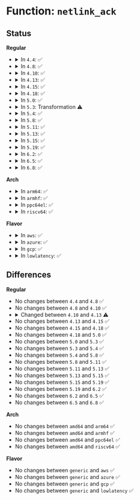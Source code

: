# Function: <code>netlink_ack</code>

## Status
<b>Regular</b>
<ul>
<li>
<details>
<summary>In <code>4.4</code>: ✅</summary>

```c
void netlink_ack(struct sk_buff *in_skb, struct nlmsghdr *nlh, int err);
```

**Collision:** Unique Global

**Inline:** No

**Transformation:** False

**Instances:**

```
In net/netlink/af_netlink.c (ffffffff8174ec50)
Location: net/netlink/af_netlink.c:2950
Inline: False
Direct callers:
  - kernel/audit.c:audit_receive
  - drivers/scsi/scsi_netlink.c:scsi_nl_rcv_msg
  - net/netlink/af_netlink.c:netlink_rcv_skb
```
**Symbols:**

```
ffffffff8174ec50-ffffffff8174ed78: netlink_ack (STB_GLOBAL)
```
</details>
</li>
<li>
<details>
<summary>In <code>4.8</code>: ✅</summary>

```c
void netlink_ack(struct sk_buff *in_skb, struct nlmsghdr *nlh, int err);
```

**Collision:** Unique Global

**Inline:** No

**Transformation:** False

**Instances:**

```
In net/netlink/af_netlink.c (ffffffff817bac20)
Location: net/netlink/af_netlink.c:2219
Inline: False
Direct callers:
  - kernel/audit.c:audit_receive
  - drivers/scsi/scsi_netlink.c:scsi_nl_rcv_msg
  - net/netlink/af_netlink.c:netlink_rcv_skb
```
**Symbols:**

```
ffffffff817bac20-ffffffff817bad45: netlink_ack (STB_GLOBAL)
```
</details>
</li>
<li>
<details>
<summary>In <code>4.10</code>: ✅</summary>

```c
void netlink_ack(struct sk_buff *in_skb, struct nlmsghdr *nlh, int err);
```

**Collision:** Unique Global

**Inline:** No

**Transformation:** False

**Instances:**

```
In net/netlink/af_netlink.c (ffffffff817ea5c0)
Location: net/netlink/af_netlink.c:2237
Inline: False
Direct callers:
  - kernel/audit.c:audit_receive
  - drivers/scsi/scsi_netlink.c:scsi_nl_rcv_msg
  - net/netlink/af_netlink.c:netlink_rcv_skb
```
**Symbols:**

```
ffffffff817ea5c0-ffffffff817ea6e5: netlink_ack (STB_GLOBAL)
```
</details>
</li>
<li>
<details>
<summary>In <code>4.13</code>: ✅</summary>

```c
void netlink_ack(struct sk_buff *in_skb, struct nlmsghdr *nlh, int err, const struct netlink_ext_ack *extack);
```

**Collision:** Unique Global

**Inline:** No

**Transformation:** False

**Instances:**

```
In net/netlink/af_netlink.c (ffffffff8180a2a0)
Location: net/netlink/af_netlink.c:2288
Inline: False
Direct callers:
  - kernel/audit.c:audit_receive
  - drivers/scsi/scsi_netlink.c:scsi_nl_rcv_msg
  - net/netlink/af_netlink.c:netlink_rcv_skb
```
**Symbols:**

```
ffffffff8180a2a0-ffffffff8180a5d4: netlink_ack (STB_GLOBAL)
```
</details>
</li>
<li>
<details>
<summary>In <code>4.15</code>: ✅</summary>

```c
void netlink_ack(struct sk_buff *in_skb, struct nlmsghdr *nlh, int err, const struct netlink_ext_ack *extack);
```

**Collision:** Unique Global

**Inline:** No

**Transformation:** False

**Instances:**

```
In net/netlink/af_netlink.c (ffffffff81889220)
Location: net/netlink/af_netlink.c:2312
Inline: False
Direct callers:
  - kernel/audit.c:audit_receive
  - drivers/scsi/scsi_netlink.c:scsi_nl_rcv_msg
  - net/netlink/af_netlink.c:netlink_rcv_skb
```
**Symbols:**

```
ffffffff81889220-ffffffff81889508: netlink_ack (STB_GLOBAL)
```
</details>
</li>
<li>
<details>
<summary>In <code>4.18</code>: ✅</summary>

```c
void netlink_ack(struct sk_buff *in_skb, struct nlmsghdr *nlh, int err, const struct netlink_ext_ack *extack);
```

**Collision:** Unique Global

**Inline:** No

**Transformation:** False

**Instances:**

```
In net/netlink/af_netlink.c (ffffffff818dcca0)
Location: net/netlink/af_netlink.c:2353
Inline: False
Direct callers:
  - kernel/audit.c:audit_receive
  - drivers/scsi/scsi_netlink.c:scsi_nl_rcv_msg
  - net/netlink/af_netlink.c:netlink_rcv_skb
```
**Symbols:**

```
ffffffff818dcca0-ffffffff818dcf98: netlink_ack (STB_GLOBAL)
```
</details>
</li>
<li>
<details>
<summary>In <code>5.0</code>: ✅</summary>

```c
void netlink_ack(struct sk_buff *in_skb, struct nlmsghdr *nlh, int err, const struct netlink_ext_ack *extack);
```

**Collision:** Unique Global

**Inline:** No

**Transformation:** False

**Instances:**

```
In net/netlink/af_netlink.c (ffffffff81909670)
Location: net/netlink/af_netlink.c:2375
Inline: False
Direct callers:
  - kernel/audit.c:audit_receive
  - drivers/scsi/scsi_netlink.c:scsi_nl_rcv_msg
  - net/netlink/af_netlink.c:netlink_rcv_skb
```
**Symbols:**

```
ffffffff81909670-ffffffff81909965: netlink_ack (STB_GLOBAL)
```
</details>
</li>
<li>
<details>
<summary>In <code>5.3</code>: Transformation ⚠️</summary>

```c
void netlink_ack(struct sk_buff *in_skb, struct nlmsghdr *nlh, int err, const struct netlink_ext_ack *extack);
```

**Collision:** Unique Global

**Inline:** No

**Transformation:** True

**Instances:**

```
In net/netlink/af_netlink.c (0)
Location: net/netlink/af_netlink.c:2375
Inline: False
Direct callers:
  - kernel/audit.c:audit_receive
  - drivers/scsi/scsi_netlink.c:scsi_nl_rcv_msg
  - net/netlink/af_netlink.c:netlink_rcv_skb
```
**Symbols:**

```
ffffffff8196b134-ffffffff8196b1a0: netlink_ack.cold (STB_LOCAL)
ffffffff8196a980-ffffffff8196ac6b: netlink_ack (STB_GLOBAL)
```
</details>
</li>
<li>
<details>
<summary>In <code>5.4</code>: ✅</summary>

```c
void netlink_ack(struct sk_buff *in_skb, struct nlmsghdr *nlh, int err, const struct netlink_ext_ack *extack);
```

**Collision:** Unique Global

**Inline:** No

**Transformation:** False

**Instances:**

```
In net/netlink/af_netlink.c (ffffffff819a1410)
Location: net/netlink/af_netlink.c:2376
Inline: False
Direct callers:
  - kernel/audit.c:audit_receive
  - drivers/scsi/scsi_netlink.c:scsi_nl_rcv_msg
  - net/netlink/af_netlink.c:netlink_rcv_skb
```
**Symbols:**

```
ffffffff819a1410-ffffffff819a1706: netlink_ack (STB_GLOBAL)
```
</details>
</li>
<li>
<details>
<summary>In <code>5.8</code>: ✅</summary>

```c
void netlink_ack(struct sk_buff *in_skb, struct nlmsghdr *nlh, int err, const struct netlink_ext_ack *extack);
```

**Collision:** Unique Global

**Inline:** No

**Transformation:** False

**Instances:**

```
In net/netlink/af_netlink.c (ffffffff81a7adb0)
Location: net/netlink/af_netlink.c:2376
Inline: False
Direct callers:
  - kernel/audit.c:audit_receive
  - drivers/scsi/scsi_netlink.c:scsi_nl_rcv_msg
  - net/netlink/af_netlink.c:netlink_rcv_skb
```
**Symbols:**

```
ffffffff81a7adb0-ffffffff81a7b0c9: netlink_ack (STB_GLOBAL)
```
</details>
</li>
<li>
<details>
<summary>In <code>5.11</code>: ✅</summary>

```c
void netlink_ack(struct sk_buff *in_skb, struct nlmsghdr *nlh, int err, const struct netlink_ext_ack *extack);
```

**Collision:** Unique Global

**Inline:** No

**Transformation:** False

**Instances:**

```
In net/netlink/af_netlink.c (ffffffff81a83c00)
Location: net/netlink/af_netlink.c:2396
Inline: False
Direct callers:
  - kernel/audit.c:audit_receive
  - drivers/scsi/scsi_netlink.c:scsi_nl_rcv_msg
  - net/netlink/af_netlink.c:netlink_rcv_skb
```
**Symbols:**

```
ffffffff81a83c00-ffffffff81a83f5f: netlink_ack (STB_GLOBAL)
```
</details>
</li>
<li>
<details>
<summary>In <code>5.13</code>: ✅</summary>

```c
void netlink_ack(struct sk_buff *in_skb, struct nlmsghdr *nlh, int err, const struct netlink_ext_ack *extack);
```

**Collision:** Unique Global

**Inline:** No

**Transformation:** False

**Instances:**

```
In net/netlink/af_netlink.c (ffffffff81a6cd20)
Location: net/netlink/af_netlink.c:2406
Inline: False
Direct callers:
  - kernel/audit.c:audit_receive
  - drivers/scsi/scsi_netlink.c:scsi_nl_rcv_msg
  - net/netlink/af_netlink.c:netlink_rcv_skb
```
**Symbols:**

```
ffffffff81a6cd20-ffffffff81a6d092: netlink_ack (STB_GLOBAL)
```
</details>
</li>
<li>
<details>
<summary>In <code>5.15</code>: ✅</summary>

```c
void netlink_ack(struct sk_buff *in_skb, struct nlmsghdr *nlh, int err, const struct netlink_ext_ack *extack);
```

**Collision:** Unique Global

**Inline:** No

**Transformation:** False

**Instances:**

```
In net/netlink/af_netlink.c (ffffffff81b263a0)
Location: net/netlink/af_netlink.c:2417
Inline: False
Direct callers:
  - kernel/audit.c:audit_receive
  - drivers/scsi/scsi_netlink.c:scsi_nl_rcv_msg
  - net/netlink/af_netlink.c:netlink_rcv_skb
```
**Symbols:**

```
ffffffff81b263a0-ffffffff81b2670b: netlink_ack (STB_GLOBAL)
```
</details>
</li>
<li>
<details>
<summary>In <code>5.19</code>: ✅</summary>

```c
void netlink_ack(struct sk_buff *in_skb, struct nlmsghdr *nlh, int err, const struct netlink_ext_ack *extack);
```

**Collision:** Unique Global

**Inline:** No

**Transformation:** False

**Instances:**

```
In net/netlink/af_netlink.c (ffffffff81caefd0)
Location: net/netlink/af_netlink.c:2403
Inline: False
Direct callers:
  - kernel/audit.c:audit_receive
  - drivers/scsi/scsi_netlink.c:scsi_nl_rcv_msg
  - net/netlink/af_netlink.c:netlink_rcv_skb
```
**Symbols:**

```
ffffffff81caefd0-ffffffff81caf3f2: netlink_ack (STB_GLOBAL)
```
</details>
</li>
<li>
<details>
<summary>In <code>6.2</code>: ✅</summary>

```c
void netlink_ack(struct sk_buff *in_skb, struct nlmsghdr *nlh, int err, const struct netlink_ext_ack *extack);
```

**Collision:** Unique Global

**Inline:** No

**Transformation:** False

**Instances:**

```
In net/netlink/af_netlink.c (ffffffff81e6c630)
Location: net/netlink/af_netlink.c:2487
Inline: False
Direct callers:
  - kernel/audit.c:audit_receive
  - drivers/scsi/scsi_netlink.c:scsi_nl_rcv_msg
  - net/netlink/af_netlink.c:netlink_rcv_skb
```
**Symbols:**

```
ffffffff81e6c630-ffffffff81e6c9f0: netlink_ack (STB_GLOBAL)
```
</details>
</li>
<li>
<details>
<summary>In <code>6.5</code>: ✅</summary>

```c
void netlink_ack(struct sk_buff *in_skb, struct nlmsghdr *nlh, int err, const struct netlink_ext_ack *extack);
```

**Collision:** Unique Global

**Inline:** No

**Transformation:** False

**Instances:**

```
In net/netlink/af_netlink.c (ffffffff81ec8690)
Location: net/netlink/af_netlink.c:2462
Inline: False
Direct callers:
  - kernel/audit.c:audit_receive
  - drivers/scsi/scsi_netlink.c:scsi_nl_rcv_msg
  - net/netlink/af_netlink.c:netlink_rcv_skb
```
**Symbols:**

```
ffffffff81ec8690-ffffffff81ec8a50: netlink_ack (STB_GLOBAL)
```
</details>
</li>
<li>
<details>
<summary>In <code>6.8</code>: ✅</summary>

```c
void netlink_ack(struct sk_buff *in_skb, struct nlmsghdr *nlh, int err, const struct netlink_ext_ack *extack);
```

**Collision:** Unique Global

**Inline:** No

**Transformation:** False

**Instances:**

```
In net/netlink/af_netlink.c (ffffffff81f8ba30)
Location: net/netlink/af_netlink.c:2456
Inline: False
Direct callers:
  - kernel/audit.c:audit_receive
  - kernel/audit.c:auditd_set
  - drivers/scsi/scsi_netlink.c:scsi_nl_rcv_msg
  - net/netlink/af_netlink.c:netlink_rcv_skb
```
**Symbols:**

```
ffffffff81f8ba30-ffffffff81f8bcce: netlink_ack (STB_GLOBAL)
```
</details>
</li>
</ul>
<b>Arch</b>
<ul>
<li>
<details>
<summary>In <code>arm64</code>: ✅</summary>

```c
void netlink_ack(struct sk_buff *in_skb, struct nlmsghdr *nlh, int err, const struct netlink_ext_ack *extack);
```

**Collision:** Unique Global

**Inline:** No

**Transformation:** False

**Instances:**

```
In net/netlink/af_netlink.c (ffff800010c4fa80)
Location: net/netlink/af_netlink.c:2376
Inline: False
Direct callers:
  - kernel/audit.c:audit_receive
  - drivers/scsi/scsi_netlink.c:scsi_nl_rcv_msg
  - net/netlink/af_netlink.c:netlink_rcv_skb
```
**Symbols:**

```
ffff800010c4fa80-ffff800010c4fd48: netlink_ack (STB_GLOBAL)
```
</details>
</li>
<li>
<details>
<summary>In <code>armhf</code>: ✅</summary>

```c
void netlink_ack(struct sk_buff *in_skb, struct nlmsghdr *nlh, int err, const struct netlink_ext_ack *extack);
```

**Collision:** Unique Global

**Inline:** No

**Transformation:** False

**Instances:**

```
In net/netlink/af_netlink.c (c0d5fc5c)
Location: net/netlink/af_netlink.c:2376
Inline: False
Direct callers:
  - kernel/audit.c:audit_receive
  - drivers/scsi/scsi_netlink.c:scsi_nl_rcv_msg
  - net/netlink/af_netlink.c:netlink_rcv_skb
```
**Symbols:**

```
c0d5fc5c-c0d5ff60: netlink_ack (STB_GLOBAL)
```
</details>
</li>
<li>
<details>
<summary>In <code>ppc64el</code>: ✅</summary>

```c
void netlink_ack(struct sk_buff *in_skb, struct nlmsghdr *nlh, int err, const struct netlink_ext_ack *extack);
```

**Collision:** Unique Global

**Inline:** No

**Transformation:** False

**Instances:**

```
In net/netlink/af_netlink.c (c000000000d4e500)
Location: net/netlink/af_netlink.c:2376
Inline: False
Direct callers:
  - kernel/audit.c:audit_receive
  - drivers/scsi/scsi_netlink.c:scsi_nl_rcv_msg
  - net/netlink/af_netlink.c:netlink_rcv_skb
```
**Symbols:**

```
c000000000d4e500-c000000000d4e8dc: netlink_ack (STB_GLOBAL)
```
</details>
</li>
<li>
<details>
<summary>In <code>riscv64</code>: ✅</summary>

```c
void netlink_ack(struct sk_buff *in_skb, struct nlmsghdr *nlh, int err, const struct netlink_ext_ack *extack);
```

**Collision:** Unique Global

**Inline:** No

**Transformation:** False

**Instances:**

```
In net/netlink/af_netlink.c (ffffffe0007bb66a)
Location: net/netlink/af_netlink.c:2376
Inline: False
Direct callers:
  - kernel/audit.c:audit_receive
  - drivers/scsi/scsi_netlink.c:scsi_nl_rcv_msg
  - net/netlink/af_netlink.c:netlink_rcv_skb
```
**Symbols:**

```
ffffffe0007bb66a-ffffffe0007bb89c: netlink_ack (STB_GLOBAL)
```
</details>
</li>
</ul>
<b>Flavor</b>
<ul>
<li>
<details>
<summary>In <code>aws</code>: ✅</summary>

```c
void netlink_ack(struct sk_buff *in_skb, struct nlmsghdr *nlh, int err, const struct netlink_ext_ack *extack);
```

**Collision:** Unique Global

**Inline:** No

**Transformation:** False

**Instances:**

```
In net/netlink/af_netlink.c (ffffffff81941280)
Location: net/netlink/af_netlink.c:2376
Inline: False
Direct callers:
  - kernel/audit.c:audit_receive
  - drivers/scsi/scsi_netlink.c:scsi_nl_rcv_msg
  - net/netlink/af_netlink.c:netlink_rcv_skb
```
**Symbols:**

```
ffffffff81941280-ffffffff81941576: netlink_ack (STB_GLOBAL)
```
</details>
</li>
<li>
<details>
<summary>In <code>azure</code>: ✅</summary>

```c
void netlink_ack(struct sk_buff *in_skb, struct nlmsghdr *nlh, int err, const struct netlink_ext_ack *extack);
```

**Collision:** Unique Global

**Inline:** No

**Transformation:** False

**Instances:**

```
In net/netlink/af_netlink.c (ffffffff818fad70)
Location: net/netlink/af_netlink.c:2376
Inline: False
Direct callers:
  - kernel/audit.c:audit_receive
  - drivers/scsi/scsi_netlink.c:scsi_nl_rcv_msg
  - net/netlink/af_netlink.c:netlink_rcv_skb
```
**Symbols:**

```
ffffffff818fad70-ffffffff818fb066: netlink_ack (STB_GLOBAL)
```
</details>
</li>
<li>
<details>
<summary>In <code>gcp</code>: ✅</summary>

```c
void netlink_ack(struct sk_buff *in_skb, struct nlmsghdr *nlh, int err, const struct netlink_ext_ack *extack);
```

**Collision:** Unique Global

**Inline:** No

**Transformation:** False

**Instances:**

```
In net/netlink/af_netlink.c (ffffffff81992410)
Location: net/netlink/af_netlink.c:2376
Inline: False
Direct callers:
  - kernel/audit.c:audit_receive
  - drivers/scsi/scsi_netlink.c:scsi_nl_rcv_msg
  - net/netlink/af_netlink.c:netlink_rcv_skb
  - net/netfilter/nfnetlink.c:nfnetlink_rcv
  - net/netfilter/nfnetlink.c:nfnetlink_rcv
  - net/netfilter/nfnetlink.c:nfnetlink_rcv_batch
  - net/netfilter/nfnetlink.c:nfnetlink_rcv_batch
  - net/netfilter/nfnetlink.c:nfnetlink_rcv_batch
  - net/netfilter/nfnetlink.c:nfnetlink_rcv_batch
  - net/netfilter/nfnetlink.c:nfnetlink_rcv_batch
  - net/netfilter/nfnetlink.c:nfnetlink_rcv_batch
```
**Symbols:**

```
ffffffff81992410-ffffffff81992706: netlink_ack (STB_GLOBAL)
```
</details>
</li>
<li>
<details>
<summary>In <code>lowlatency</code>: ✅</summary>

```c
void netlink_ack(struct sk_buff *in_skb, struct nlmsghdr *nlh, int err, const struct netlink_ext_ack *extack);
```

**Collision:** Unique Global

**Inline:** No

**Transformation:** False

**Instances:**

```
In net/netlink/af_netlink.c (ffffffff819b4f00)
Location: net/netlink/af_netlink.c:2376
Inline: False
Direct callers:
  - kernel/audit.c:audit_receive
  - drivers/scsi/scsi_netlink.c:scsi_nl_rcv_msg
  - net/netlink/af_netlink.c:netlink_rcv_skb
```
**Symbols:**

```
ffffffff819b4f00-ffffffff819b51f6: netlink_ack (STB_GLOBAL)
```
</details>
</li>
</ul>

## Differences
<b>Regular</b>
<ul>
<li>
No changes between <code>4.4</code> and <code>4.8</code> ✅
</li>
<li>
No changes between <code>4.8</code> and <code>4.10</code> ✅
</li>
<li>
<details>
<summary>Changed between <code>4.10</code> and <code>4.13</code> ⚠️</summary>
<ul>
<li>
<b>Param added. </b>
<code>const struct netlink_ext_ack *extack</code>
</li>
</ul>
</details>
</li>
<li>
No changes between <code>4.13</code> and <code>4.15</code> ✅
</li>
<li>
No changes between <code>4.15</code> and <code>4.18</code> ✅
</li>
<li>
No changes between <code>4.18</code> and <code>5.0</code> ✅
</li>
<li>
No changes between <code>5.0</code> and <code>5.3</code> ✅
</li>
<li>
No changes between <code>5.3</code> and <code>5.4</code> ✅
</li>
<li>
No changes between <code>5.4</code> and <code>5.8</code> ✅
</li>
<li>
No changes between <code>5.8</code> and <code>5.11</code> ✅
</li>
<li>
No changes between <code>5.11</code> and <code>5.13</code> ✅
</li>
<li>
No changes between <code>5.13</code> and <code>5.15</code> ✅
</li>
<li>
No changes between <code>5.15</code> and <code>5.19</code> ✅
</li>
<li>
No changes between <code>5.19</code> and <code>6.2</code> ✅
</li>
<li>
No changes between <code>6.2</code> and <code>6.5</code> ✅
</li>
<li>
No changes between <code>6.5</code> and <code>6.8</code> ✅
</li>
</ul>
<b>Arch</b>
<ul>
<li>
No changes between <code>amd64</code> and <code>arm64</code> ✅
</li>
<li>
No changes between <code>amd64</code> and <code>armhf</code> ✅
</li>
<li>
No changes between <code>amd64</code> and <code>ppc64el</code> ✅
</li>
<li>
No changes between <code>amd64</code> and <code>riscv64</code> ✅
</li>
</ul>
<b>Flavor</b>
<ul>
<li>
No changes between <code>generic</code> and <code>aws</code> ✅
</li>
<li>
No changes between <code>generic</code> and <code>azure</code> ✅
</li>
<li>
No changes between <code>generic</code> and <code>gcp</code> ✅
</li>
<li>
No changes between <code>generic</code> and <code>lowlatency</code> ✅
</li>
</ul>
